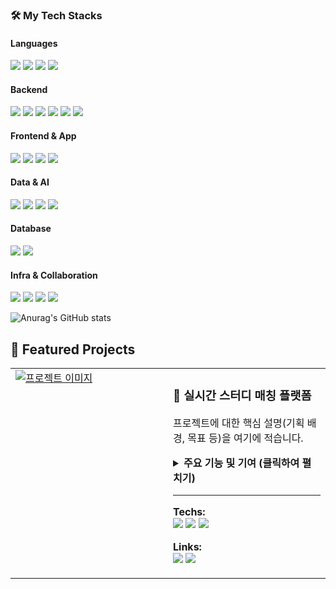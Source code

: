 ### 🛠️ My Tech Stacks

#### Languages
<img src="https://img.shields.io/badge/Java-007396?style=flat-square&logo=openjdk&logoColor=white"/> <img src="https://img.shields.io/badge/Python-3776AB?style=flat-square&logo=python&logoColor=white"/> <img src="https://img.shields.io/badge/JavaScript-F7DF1E?style=flat-square&logo=javascript&logoColor=black"/> <img src="https://img.shields.io/badge/C%23-239120?style=flat-square&logo=c-sharp&logoColor=white"/>

#### Backend
<img src="https://img.shields.io/badge/Spring Boot-6DB33F?style=flat-square&logo=spring-boot&logoColor=white"/> <img src="https://img.shields.io/badge/Spring-6DB33F?style=flat-square&logo=spring&logoColor=white"/> <img src="https://img.shields.io/badge/JPA-A8775A?style=flat-square&logoColor=white"/> <img src="https://img.shields.io/badge/MyBatis-030F16?style=flat-square&logo=mybatis&logoColor=white"/> <img src="https://img.shields.io/badge/RESTful API-005D93?style=flat-square&logo=swagger&logoColor=white"/> <img src="https://img.shields.io/badge/JUnit-25A162?style=flat-square&logo=junit5&logoColor=white"/>

#### Frontend & App
<img src="https://img.shields.io/badge/React-61DAFB?style=flat-square&logo=react&logoColor=black"/> <img src="https://img.shields.io/badge/HTML5-E34F26?style=flat-square&logo=html5&logoColor=white"/> <img src="https://img.shields.io/badge/CSS3-1572B6?style=flat-square&logo=css3&logoColor=white"/> <img src="https://img.shields.io/badge/jQuery-0769AD?style=flat-square&logo=jquery&logoColor=white"/>

#### Data & AI
<img src="https://img.shields.io/badge/Machine Learning-FF8400?style=flat-square&logo=scikit-learn&logoColor=white"/> <img src="https://img.shields.io/badge/OpenCV-5C3EE8?style=flat-square&logo=opencv&logoColor=white"/> <img src="https://img.shields.io/badge/LLM (GPT API)-00A67E?style=flat-square&logo=openai&logoColor=white"/> <img src="https://img.shields.io/badge/Selenium-43B02A?style=flat-square&logo=selenium&logoColor=white"/>

#### Database
<img src="https://img.shields.io/badge/MySQL-4479A1?style=flat-square&logo=mysql&logoColor=white"/> <img src="https://img.shields.io/badge/Oracle-F80000?style=flat-square&logo=oracle&logoColor=white"/>

#### Infra & Collaboration
<img src="https://img.shields.io/badge/Amazon AWS-232F3E?style=flat-square&logo=amazonaws&logoColor=white"/> <img src="https://img.shields.io/badge/Git-F05032?style=flat-square&logo=git&logoColor=white"/> <img src="https://img.shields.io/badge/GitHub-181717?style=flat-square&logo=github&logoColor=white"/> <img src="https://img.shields.io/badge/Notion-000000?style=flat-square&logo=notion&logoColor=white"/>



![Anurag's GitHub stats](https://github-readme-stats.vercel.app/api/top-langs/?username=redituser&layout=compact&theme=tokyonight)



## 🌟 Featured Projects

<table>
  <tr>
    <td width="50%" valign="top">
      <a href="[리포지토리 주소]">
        <img src="[프로젝트 이미지 주소]" alt="프로젝트 이미지"/>
      </a>
    </td>
    <td width="50%" valign="top">
      <h3>🚀 실시간 스터디 매칭 플랫폼</h3>
      <p>
        프로젝트에 대한 핵심 설명(기획 배경, 목표 등)을 여기에 적습니다.
      </p>
      <details>
          <summary><b>주요 기능 및 기여 (클릭하여 펼치기)</b></summary>
          <ul>
            <li>WebSocket 기반 실시간 채팅 기능 구현</li>
            <li>Redis를 활용한 매칭 대기열 시스템 설계</li>
            <li>Spring Security + JWT 인증/인가 처리</li>
          </ul>
      </details>
      <hr>
      <p>
        <b>Techs:</b><br>
        <img src="https://img.shields.io/badge/Spring Boot-6DB33F?style=flat-square&logo=spring-boot&logoColor=white"/>
        <img src="https://img.shields.io/badge/WebSocket-010101?style=flat-square&logo=WebSocket&logoColor=white"/>
        <img src="https://img.shields.io/badge/Redis-DC382D?style=flat-square&logo=Redis&logoColor=white"/>
      </p>
      <p>
        <b>Links:</b><br>
        <a href="[GitHub 리포지토리 주소]"><img src="https://img.shields.io/badge/GitHub-181717?style=flat-square&logo=github&logoColor=white"/></a>
        <a href="[서비스 배포 주소]"><img src="https://img.shields.io/badge/Website-00B8FF?style=flat-square&logo=Google Chrome&logoColor=white"/></a>
      </p>
    </td>
  </tr>
</table>
